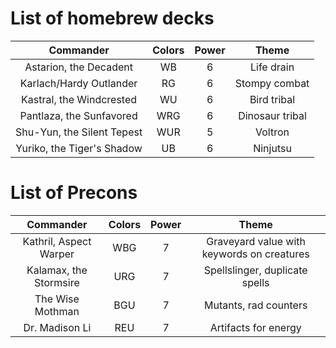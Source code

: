 # List of homebrew decks

|         Commander          | Colors | Power |      Theme      |
| :------------------------: | :----: | :---: | :-------------: |
|   Astarion, the Decadent   |   WB   |   6   |   Life drain    |
|  Karlach/Hardy Outlander   |   RG   |   6   |  Stompy combat  |
|  Kastral, the Windcrested  |   WU   |   6   |   Bird tribal   |
|  Pantlaza, the Sunfavored  |  WRG   |   6   | Dinosaur tribal |
| Shu-Yun, the Silent Tepest |  WUR   |   5   |     Voltron     |
| Yuriko, the Tiger's Shadow |   UB   |   6   |    Ninjutsu     |
# List of Precons

|       Commander        | Colors | Power |                   Theme                    |
| :--------------------: | :----: | :---: | :----------------------------------------: |
| Kathril, Aspect Warper |  WBG   |   7   | Graveyard value with keywords on creatures |
| Kalamax, the Stormsire |  URG   |   7   |       Spellslinger, duplicate spells       |
|    The Wise Mothman    |  BGU   |   7   |           Mutants, rad counters            |
|     Dr. Madison Li     |  REU   |   7   |            Artifacts for energy            |
